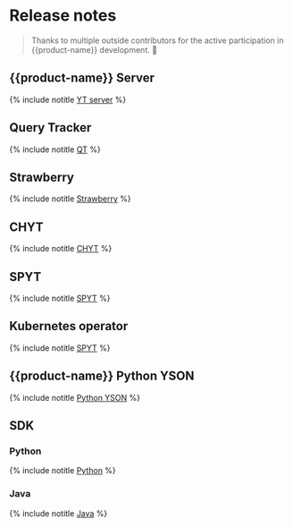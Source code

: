 # Release notes

> Thanks to multiple outside contributors for the active participation in {{product-name}} development. 🖤

## {{product-name}} Server

{% include notitle [YT server](../_includes/releases/yt-server.md) %}

## Query Tracker

{% include notitle [QT](../_includes/releases/query-tracker.md) %}

## Strawberry

{% include notitle [Strawberry](../_includes/releases/strawberry.md) %}

## CHYT

{% include notitle [CHYT](../_includes/releases/chyt.md) %}

## SPYT

{% include notitle [SPYT](../_includes/releases/spyt.md) %}

## Kubernetes operator

{% include notitle [SPYT](../_includes/releases/k8s.md) %}

## {{product-name}} Python YSON

{% include notitle [Python YSON](../_includes/releases/python-yson.md) %}

## SDK

### Python

{% include notitle [Python](../_includes/releases/python-sdk.md) %}

### Java

{% include notitle [Java](../_includes/releases/java-sdk.md) %}


